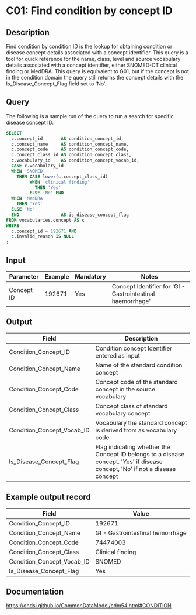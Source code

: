 <!---
Group:condition
Name:C01 Find condition by concept ID
Author: Alberto Labarga
CDM Version: 5.4
-->
# C01: Find condition by concept ID

## Description
Find condition by condition ID is the lookup for obtaining condition or disease concept details associated with a concept identifier. This query is a tool for quick reference for the name, class, level and source vocabulary details associated with a concept identifier, either SNOMED-CT clinical finding or MedDRA.
This query is equivalent to  G01, but if the concept is not in the condition domain the query still returns the concept details with the Is_Disease_Concept_Flag field set to 'No'.

## Query
The following is a sample run of the query to run a search for specific disease concept ID. 

```sql
SELECT
  c.concept_id       AS condition_concept_id,
  c.concept_name     AS condition_concept_name,
  c.concept_code     AS condition_concept_code,
  c.concept_class_id AS condition_concept_class,
  c.vocabulary_id    AS condition_concept_vocab_id,
  CASE c.vocabulary_id
  WHEN 'SNOMED'
    THEN CASE lower(c.concept_class_id)
         WHEN 'clinical finding'
           THEN 'Yes'
         ELSE 'No' END
  WHEN 'MedDRA'
    THEN 'Yes'
  ELSE 'No'
  END                AS is_disease_concept_flag
FROM vocabularies.concept AS c
WHERE
  c.concept_id = 192671 AND 
  c.invalid_reason IS NULL
;
```

## Input

|  Parameter |  Example |  Mandatory |  Notes |
| --- | --- | --- | ------------------------------------------- |
|  Concept ID |  192671 |  Yes | Concept Identifier for 'GI - Gastrointestinal haemorrhage' |

## Output

|  Field |  Description |
| --- | ----------------------------------------------- |
|  Condition_Concept_ID |  Condition concept Identifier entered as input |
|  Condition_Concept_Name |  Name of the standard condition concept |
|  Condition_Concept_Code |  Concept code of the standard concept in the source vocabulary |
|  Condition_Concept_Class |  Concept class of standard vocabulary concept |
|  Condition_Concept_Vocab_ID  |  Vocabulary the standard concept is derived from as vocabulary code |
|  Is_Disease_Concept_Flag |  Flag indicating whether the Concept ID belongs to a disease concept. 'Yes' if disease concept, 'No' if not a disease concept |


## Example output record

|  Field |  Value |
| --- | ----------------------------------------------- |
|  Condition_Concept_ID |  192671 |
|  Condition_Concept_Name |  GI - Gastrointestinal hemorrhage |
|  Condition_Concept_Code |  74474003 |
|  Condition_Concept_Class |  Clinical finding |
|  Condition_Concept_Vocab_ID |  SNOMED |
|  Is_Disease_Concept_Flag |  Yes |

## Documentation
https://ohdsi.github.io/CommonDataModel/cdm54.html#CONDITION
